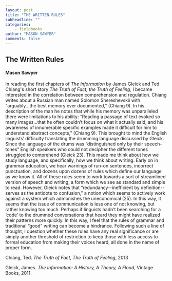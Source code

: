 ```yaml
---
layout: post
title: "THE WRITTEN RULES"
subheadline: ""
categories:
    - fieldbooks
author: "MASON SAWYER"
comments: false
---
```

## The Written Rules 
#### Mason Sawyer

In reading the first chapters of _The Information_ by James Gleick and Ted Chiang's short story _The Truth of Fact, the Truth of Feeling,_ I became interested in the correlation between comprehension and regulation. Chiang writes about a Russian man named Solomon Shereshevskii with “arguably...the best memory ever documented,” (Chiang 9). In his description of the man he notes that while his memory was unparalleled there were limitations to his ability: “Reading a passage of text evoked so many images...that he often couldn’t focus on what it actually said, and his awareness of innumerable specific examples made it difficult for him to understand abstract concepts,” (Chiang 9). This brought to mind the English linguists’ difficulty translating the drumming language discussed by Gleick. Since the language of the drums was “distinguished only by their speech-tones” English speakers who could not decipher the different tones struggled to comprehend (Gleick 23). This made me think about how we study language, and specifically, how we think about writing. Early on in grammar education, we hear warnings of run-on sentences, incorrect punctuation, and dozens upon dozens of rules which define our language as we know it. All of these rules seem to work towards a sort of streamlined version of speech and writing; a form which we see as standard and simple to read. However, Gleick notes that “redundancy--inefficient by definition--serves as the antidote to confusion,” a notion which seems to actively work against a system which admonishes the uneconomical (25). In this way, it seems that the issue of communication is less one of not knowing, but rather knowing too much. Perhaps if linguists hadn’t been searching for a ‘code’ to the drummed conversations that heard they might have realized their patterns more quickly. In this way, I feel that the rules of grammar and traditional “good” writing can become a hindrance. Following such a line of thought, I question whether these rules have any real significance or are simply another threshold of restriction to keep those with less access to formal education from making their voices heard, all done in the name of proper form. 

Chiang, Ted. *The Truth of Fact, The Truth of Feeling*, 2013 

Gleick, James. *The Information: A History, A Theory, A Flood*, Vintage Books, 2011.


